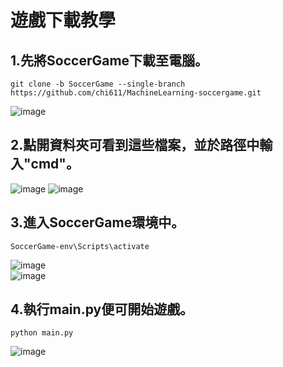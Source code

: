 # 遊戲下載教學  

## 1.先將SoccerGame下載至電腦。
```
git clone -b SoccerGame --single-branch https://github.com/chi611/MachineLearning-soccergame.git 
```
![image](https://user-images.githubusercontent.com/76472326/212310689-c915dbe2-7a23-4f11-8ab3-5cbe2637cd8a.png)
  
## 2.點開資料夾可看到這些檔案，並於路徑中輸入"cmd"。  
![image](https://user-images.githubusercontent.com/76472326/212310767-e369fd0b-624d-44d3-ad25-dcd9100beac3.png)
![image](https://user-images.githubusercontent.com/76472326/212302063-10000a45-5962-4e99-8d9a-72321af43c62.png)

## 3.進入SoccerGame環境中。
```
SoccerGame-env\Scripts\activate
```
![image](https://user-images.githubusercontent.com/76472326/212302343-afbb0bcd-d7a8-48df-804b-0fb908aec821.png)  
![image](https://user-images.githubusercontent.com/76472326/212302396-2d079f01-58aa-47f7-94c5-1bf69fe9d9e7.png)

## 4.執行main.py便可開始遊戲。
```
python main.py
```
![image](https://user-images.githubusercontent.com/76472326/212302524-d021f30f-7066-4368-803a-c9a5d1f5ba62.png)
  
